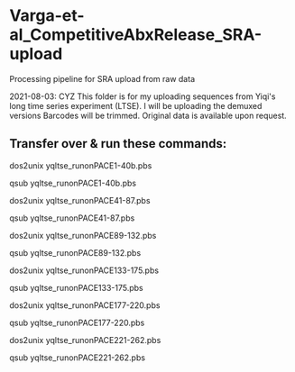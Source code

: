 # Varga-et-al_CompetitiveAbxRelease_SRA-upload
 Processing pipeline for SRA upload from raw data
 
2021-08-03: CYZ
	This folder is for my uploading sequences from Yiqi's long time series experiment (LTSE).
	I will be uploading the demuxed versions
	Barcodes will be trimmed. Original data is available upon request.

Transfer over & run these commands:
-------------------------------------

dos2unix yqltse_runonPACE1-40b.pbs

qsub yqltse_runonPACE1-40b.pbs

dos2unix yqltse_runonPACE41-87.pbs

qsub yqltse_runonPACE41-87.pbs

dos2unix yqltse_runonPACE89-132.pbs

qsub yqltse_runonPACE89-132.pbs

dos2unix yqltse_runonPACE133-175.pbs

qsub yqltse_runonPACE133-175.pbs

dos2unix yqltse_runonPACE177-220.pbs

qsub yqltse_runonPACE177-220.pbs

dos2unix yqltse_runonPACE221-262.pbs

qsub yqltse_runonPACE221-262.pbs
